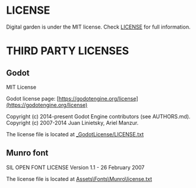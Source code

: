 # LICENSE
Digital garden is under the MIT license. Check [LICENSE](LICENSE) for full information.

# THIRD PARTY LICENSES
## Godot
MIT License

Godot license page: [https://godotengine.org/license](https://godotengine.org/license)

Copyright (c) 2014-present Godot Engine contributors (see AUTHORS.md). \
Copyright (c) 2007-2014 Juan Linietsky, Ariel Manzur.

The license file is located at [_GodotLicense/LICENSE.txt](_GodotLicense/LICENSE.txt)

## Munro font
SIL OPEN FONT LICENSE Version 1.1 - 26 February 2007

The license file is located at [Assets\Fonts\Munro\license.txt](Assets\Fonts\Munro\license.txt)
